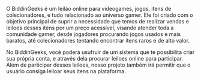  O BiddinGeeks é um leilão online para videogames, jogos, itens de colecionadores, e tudo relacionado ao universo gamer. 
Ele foi criado com o objetivo principal de suprir a necessidade que temos de realizar vendas e leiloes desses itens por um preço acessível, visando atender toda a comunidade gamer, desde jogadores procurando jogos usados e mais baratos, até colecionadores tentando encontrar itens raros e de alto valor.

 No BiddinGeeks, você poderá usufruir de um sistema que te possibilita criar sua própria conta, e através dela procurar leiloes online para participar. 
Além de participar desses leiloes, nosso projeto também irá permitir que o usuário consiga leiloar seus itens na plataforma.

